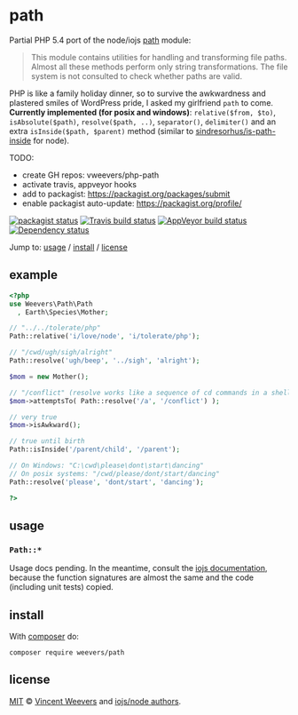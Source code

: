 # path

Partial PHP 5.4 port of the node/iojs [path](https://iojs.org/api/path.html) module:

> This module contains utilities for handling and transforming file paths. Almost all these methods perform only string transformations. The file system is not consulted to check whether paths are valid.

PHP is like a family holiday dinner, so to survive the awkwardness and plastered smiles of WordPress pride, I asked my girlfriend `path` to come. **Currently implemented (for posix and windows)**: `relative($from, $to)`, `isAbsolute($path)`, `resolve($path, ..)`, `separator()`, `delimiter()` and an extra `isInside($path, $parent)` method (similar to [sindresorhus/is-path-inside](https://github.com/sindresorhus/is-path-inside) for node).

TODO:
- create GH repos: vweevers/php-path
- activate travis, appveyor hooks
- add to packagist: https://packagist.org/packages/submit
- enable packagist auto-update: https://packagist.org/profile/

[![packagist status](https://img.shields.io/packagist/v/weevers/path.svg?style=flat-square)](https://packagist.org/packages/weevers/path) [![Travis build status](https://img.shields.io/travis/vweevers/php-path.svg?style=flat-square&label=travis)](http://travis-ci.org/vweevers/php-path) [![AppVeyor build status](https://img.shields.io/appveyor/ci/vweevers/php-path.svg?style=flat-square&label=appveyor)](https://ci.appveyor.com/project/vweevers/php-path) [![Dependency status](https://img.shields.io/versioneye/d/vweevers/php-path.svg?style=flat-square)](https://versioneye.com/vweevers/php-path)

Jump to: [usage](#usage) / [install](#install) / [license](#license)

## example

```php
<?php
use Weevers\Path\Path
  , Earth\Species\Mother;

// "../../tolerate/php"
Path::relative('i/love/node', 'i/tolerate/php');

// "/cwd/ugh/sigh/alright"
Path::resolve('ugh/beep', '../sigh', 'alright'); 

$mom = new Mother();

// "/conflict" (resolve works like a sequence of cd commands in a shell)
$mom->attemptsTo( Path::resolve('/a', '/conflict') );

// very true
$mom->isAwkward();

// true until birth
Path::isInside('/parent/child', '/parent');

// On Windows: "C:\cwd\please\dont\start\dancing"
// On posix systems: "/cwd/please/dont/start/dancing"
Path::resolve('please', 'dont/start', 'dancing');

?>
```

## usage

### `Path::*`

Usage docs pending. In the meantime, consult the [iojs documentation](https://iojs.org/api/path.html), because the function signatures are almost the same and the code (including unit tests) copied.

## install

With [composer](https://getcomposer.org/) do:

```
composer require weevers/path
```

## license

[MIT](http://opensource.org/licenses/MIT) © [Vincent Weevers](http://vincentweevers.nl) and [iojs/node authors](https://github.com/iojs/io.js/blob/v1.x/AUTHORS).

